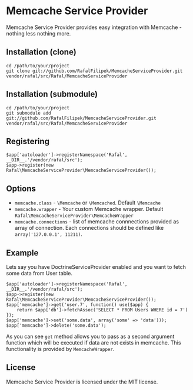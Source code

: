 Memcache Service Provider
=========================
Memcache Service Provider provides easy integration with Memcache - nothing less nothing more.


Installation (clone)
------------
    cd /path/to/your/project
    git clone git://github.com/RafalFilipek/MemcacheServiceProvider.git vendor/rafal/src/Rafal/MemcacheServiceProvider

Installation (submodule)
------------------------
    cd /path/to/your/project
    git submodule add git://github.com/RafalFilipek/MemcacheServiceProvider.git vendor/rafal/src/Rafal/MemcacheServiceProvider

Registering
-----------
    $app['autoloader']->registerNamespace('Rafal', __DIR__.'/vendor/rafal/src');
    $app->register(new Rafal\MemcacheServiceProvider\MemcacheServiceProvider());

Options
-------
* ```memcache.class``` - `\Memcache` or `\Memcached`. Default `\Memcache`
* ```memcache.wrapper``` - Your custom Memcache wrapper. Default `Rafal\MemcacheServiceProvider\MemcacheWrapper`
* ```memcache.connections``` - list of memcache connnections provided as array of connection. Each connections should be defined like `array('127.0.0.1', 11211)`.

Example
-------
Lets say you have DoctrineServiceProvider enabled and you want to fetch some data from User table.

    $app['autoloader']->registerNamespace('Rafal', __DIR__.'/vendor/rafal/src');
    $app->register(new Rafal\MemcacheServiceProvider\MemcacheServiceProvider());
    $app['memcache']->get('user.7', function() use($app) { 
        return $app['db']->fetchAssoc('SELECT * FROM Users WHERE id = 7')
    });
    $app['memcache']->set('some.data', array('some' => 'data')));
    $app['memcache']->delete('some.data');

As you can see ```get``` method allows you to pass as a second argument function which will be executed if data are not exists in memcache. This functionality is provided by ```MemcacheWrapper```.

License
-------
Memcache Service Provider is licensed under the MIT license.